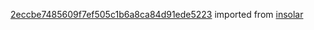 [2eccbe7485609f7ef505c1b6a8ca84d91ede5223](https://github.com/insolar/insolar/commit/2eccbe7485609f7ef505c1b6a8ca84d91ede5223) imported from [insolar](https://github.com/insolar/insolar)
